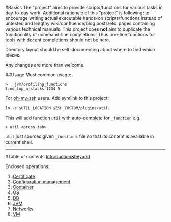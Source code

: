 #Basics
The "project" aims to provide scripts/functions for various tasks in day-to-day work.
Additional rationale of this "project" is following: to encourage writing actual executable hands-on scripts/functions
instead of untested and lengthy wiki/confluence/blog posts/etc. pages containing various technical manuals.
This project does **not** aim to duplicate the functionality of command-line completions. 
Thus one-line functions for tools with decent completions should not be here.  

Directory layout should be self-documenting about where to find which pieces.

Any changes are more than welcome.

##Usage
Most common usage:
```shell
> . jvm/profiling_functions
find_top_n_stacks 1234 5
```
For [oh-my-zsh](https://github.com/robbyrussell/oh-my-zsh) users. Add symlink to this project:

`ln -s $UTIL_LOCATION $ZSH_CUSTOM/plugins/util`. 

This will add function `util` with auto-complete for `_function` e.g.
```shell
> util <press tab>
```
`util` just sources given `_functions` file so that its content is available in current shell.

---
#Table of contents
[Introduction&beyond](tutorial/README.md)

Enclosed operations:
 1. [Certificate](cert/README.md)
 2. [Configuration management](cfg_management/README.md)
 3. [Container](container/README.md)
 4. [OS](core/README.md)
 5. [DB](db/README.md)
 6. [JVM](jvm/README.md)
 7. [Networks](net/README.md)
 8. [VM](vm/README.md)
